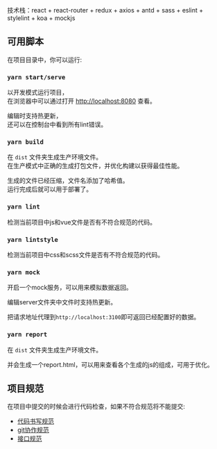 技术栈：react + react-router + redux + axios + antd + sass + eslint + stylelint + koa + mockjs

## 可用脚本

在项目目录中，你可以运行:

### `yarn start/serve`

以开发模式运行项目，<br />在浏览器中可以通过打开 [http://localhost:8080](http://localhost:8080) 查看。

编辑时支持热更新，<br />
还可以在控制台中看到所有lint错误。

### `yarn build`

在 `dist` 文件夹生成生产环境文件。<br />
在生产模式中正确的生成打包文件，并优化构建以获得最佳性能。

生成的文件已经压缩，文件名添加了哈希值。<br />
运行完成后就可以用于部署了。

### `yarn lint`

检测当前项目中js和vue文件是否有不符合规范的代码。

### `yarn lintstyle`

检测当前项目中css和scss文件是否有不符合规范的代码。

### `yarn mock`

开启一个mock服务，可以用来模拟数据返回。

编辑server文件夹中文件时支持热更新。

把请求地址代理到`http://localhost:3100`即可返回已经配置好的数据。

### `yarn report`

在 `dist` 文件夹生成生产环境文件。

并会生成一个report.html，可以用来查看各个生成的js的组成，可用于优化。



## 项目规范

在项目中提交的时候会进行代码检查，如果不符合规范将不能提交:

- [代码书写规范](./doc/code-standard.md)
- [git协作规范](./doc/git-standard.md)
- [接口规范](./doc/api-standard.md)